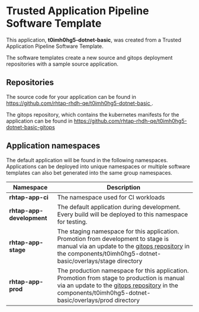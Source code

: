 # Trusted Application Pipeline Software Template

This application, **t0imh0hg5-dotnet-basic**, was created from a Trusted Application Pipeline Software Template.

The software templates create a new source and gitops deployment repositories with a sample source application. 

## Repositories

The source code for your application can be found in [https://github.com/rhtap-rhdh-qe/t0imh0hg5-dotnet-basic ](https://github.com/rhtap-rhdh-qe/t0imh0hg5-dotnet-basic ).
 
The gitops repository, which contains the kubernetes manifests for the application can be found in 
[https://github.com/rhtap-rhdh-qe/t0imh0hg5-dotnet-basic-gitops ](https://github.com/rhtap-rhdh-qe/t0imh0hg5-dotnet-basic-gitops ) 

## Application namespaces 

The default application will be found in the following namespaces. Applications can be deployed into unique namespaces or multiple software templates can also bet generated into the same group namespaces.  

|  Namespace   |  Description   |  
| -------- | -------- |
| **rhtap-app-ci** | The namespace used for CI workloads |
| **rhtap-app-development** | The default application during development. Every build will be deployed to this namespace for testing. |
| **rhtap-app-stage** | The staging namespace for this application. Promotion from development to stage is manual via an update to the [gitops repository](https://github.com/rhtap-rhdh-qe/t0imh0hg5-dotnet-basic-gitops ) in the components/t0imh0hg5-dotnet-basic/overlays/stage directory |
| **rhtap-app-prod** | The production namespace for this application. Promotion from stage to production is manual via an update to the [gitops repository](https://github.com/rhtap-rhdh-qe/t0imh0hg5-dotnet-basic-gitops ) in the components/t0imh0hg5-dotnet-basic/overlays/prod directory |